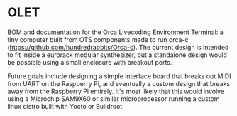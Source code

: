 # OLET
BOM and documentation for the Orca Livecoding Environment Terminal: a tiny computer built from OTS components made to run orca-c (https://github.com/hundredrabbits/Orca-c).
The current design is intended to fit inside a eurorack modular synthesizer, but a standalone design would be possible using a small enclosure with breakout ports.

Future goals include designing a simple interface board that breaks out MIDI from UART on the Raspberry Pi, and eventually a custom design that breaks away from the Raspberry Pi entirely.
It's most likely that this would involve using a Microchip SAM9X60 or similar microprocessor running a custom linux distro built with Yocto or Buildroot.
